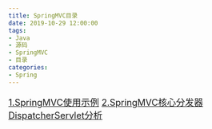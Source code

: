 ```yaml
---
title: SpringMVC目录
date: 2019-10-29 12:00:00
tags:
- Java
- 源码
- SpringMVC
- 目录
categories:
- Spring
---
```


<font style="font-size:18px;">

<a href="/blog/2019/10/30/spring/SpringMVC/SpringMVC-01/">1.SpringMVC使用示例</a>
<a href="/blog/2019/11/04/spring/SpringMVC/SpringMVC-02/">2.SpringMVC核心分发器DispatcherServlet分析</a>


</font>
